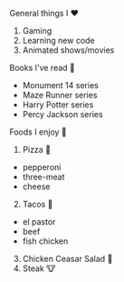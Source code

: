 General things I ♥️
1. Gaming
2. Learning new code
3. Animated shows/movies  

Books I've read 📖
* Monument 14 series
* Maze Runner series
* Harry Potter series
* Percy Jackson series

Foods I enjoy 🥘
1. Pizza 🍕
  * pepperoni 
  * three-meat
  * cheese
2. Tacos 🌮
  * el pastor
  * beef
  * fish chicken
3. Chicken Ceasar Salad 🥗
4. Steak 🐮
